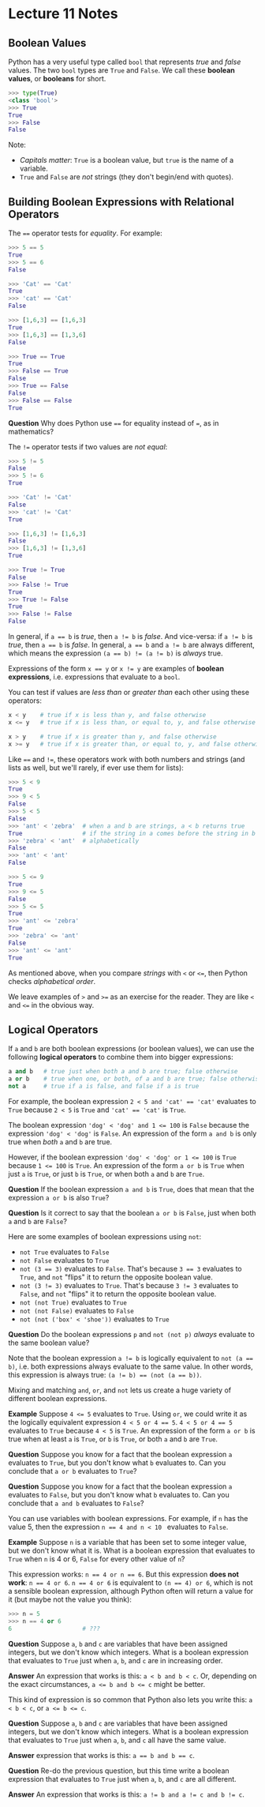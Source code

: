 # Lecture 11 Notes

## Boolean Values

Python has a very useful type called `bool` that represents *true* and *false*
values. The two `bool` types are `True` and `False`. We call these **boolean
values**, or **booleans** for short.

```python
>>> type(True)
<class 'bool'>
>>> True
True
>>> False
False
```

Note:

- *Capitals matter*: `True` is a boolean value, but `true` is the name of a
  variable.
- `True` and `False` are *not* strings (they don't begin/end with quotes).


## Building Boolean Expressions with Relational Operators

The `==` operator tests for *equality*. For example:

```python
>>> 5 == 5
True
>>> 5 == 6
False

>>> 'Cat' == 'Cat'
True
>>> 'cat' == 'Cat'
False

>>> [1,6,3] == [1,6,3]
True
>>> [1,6,3] == [1,3,6]
False

>>> True == True
True
>>> False == True
False
>>> True == False
False
>>> False == False
True
```

**Question** Why does Python use `==` for equality instead of `=`, as in
mathematics?

The `!=` operator tests if two values are *not equal*:

```python
>>> 5 != 5
False
>>> 5 != 6
True

>>> 'Cat' != 'Cat'
False
>>> 'cat' != 'Cat'
True

>>> [1,6,3] != [1,6,3]
False
>>> [1,6,3] != [1,3,6]
True

>>> True != True
False
>>> False != True
True
>>> True != False
True
>>> False != False
False
```

In general, if `a == b` is *true*, then `a != b` is *false*. And vice-versa:
if `a != b` is *true*, then `a == b` is *false*. In general, `a == b` and `a
!= b` are always different, which means the expression `(a == b) != (a != b)`
is *always* true.

Expressions of the form `x == y` or `x != y` are examples of **boolean
expressions**, i.e. expressions that evaluate to a `bool`.

You can test if values are *less than* or *greater than* each other using
these operators:

```python
x < y    # true if x is less than y, and false otherwise
x <= y   # true if x is less than, or equal to, y, and false otherwise

x > y    # true if x is greater than y, and false otherwise
x >= y   # true if x is greater than, or equal to, y, and false otherwise
```

Like `==` and `!=`, these operators work with both numbers and strings (and
lists as well, but we'll rarely, if ever use them for lists):

```python
>>> 5 < 9
True
>>> 9 < 5
False
>>> 5 < 5
False
>>> 'ant' < 'zebra'  # when a and b are strings, a < b returns true
True                 # if the string in a comes before the string in b
>>> 'zebra' < 'ant'  # alphabetically
False
>>> 'ant' < 'ant'
False

>>> 5 <= 9
True
>>> 9 <= 5
False
>>> 5 <= 5
True
>>> 'ant' <= 'zebra'
True
>>> 'zebra' <= 'ant'
False
>>> 'ant' <= 'ant'
True
```

As mentioned above, when you compare *strings* with `<` or `<=`, then Python
checks *alphabetical order*.

We leave examples of `>` and `>=` as an exercise for the reader. They are like
`<` and `<=` in the obvious way.


## Logical Operators

If `a` and `b` are both boolean expressions (or boolean values), we can use
the following **logical operators** to combine them into bigger expressions:

```python
a and b   # true just when both a and b are true; false otherwise
a or b    # true when one, or both, of a and b are true; false otherwise
not a     # true if a is false, and false if a is true
```

For example, the boolean expression `2 < 5 and 'cat' == 'cat'` evaluates to
`True` because `2 < 5` is `True` and `'cat' == 'cat'` is `True`.

The boolean expression `'dog' < 'dog' and 1 <= 100` is `False` because the
expression `'dog' < 'dog'` is `False`. An expression of the form `a and b` is
only true when *both* `a` and `b` are true.

However, if the boolean expression `'dog' < 'dog' or 1 <= 100` is `True`
because `1 <= 100` is `True`. An expression of the form `a or b` is `True`
when just `a` is `True`, or just `b` is `True`, or when both `a` and `b` are
`True`.

**Question** If the boolean expression `a and b` is `True`, does that mean
that the expression `a or b` is also `True`?

**Question** Is it correct to say that the boolean `a or b` is `False`, just
when both `a` and `b` are `False`?

Here are some examples of boolean expressions using `not`:

- `not True` evaluates to `False`
- `not False` evaluates to `True`
- `not (3 == 3)` evaluates to `False`. That's because `3 == 3` evaluates to
  `True`, and `not` "flips" it to return the opposite boolean value.
- `not (3 != 3)` evaluates to `True`. That's because `3 != 3` evaluates to
  `False`, and `not` "flips" it to return the opposite boolean value.
- `not (not True)` evaluates to `True`
- `not (not False)` evaluates to `False`
- `not (not ('box' < 'shoe'))` evaluates to `True`

**Question** Do the boolean expressions `p` and `not (not p)` *always*
evaluate to the same boolean value?

Note that the boolean expression `a != b` is logically equivalent to `not (a
== b)`, i.e. both expressions always evaluate to the same value. In other
words, this expression is always true: `(a != b) == (not (a == b))`.

Mixing and matching `and`, `or`, and `not` lets us create a huge variety of
different boolean expressions.

**Example** Suppose `4 <= 5` evaluates to `True`. Using `or`, we could write
it as the logically equivalent expression `4 < 5 or 4 == 5`. `4 < 5 or 4 == 5`
evaluates to `True` because `4 < 5` is `True`. An expression of the form `a or
b` is true when at least `a` is `True`, or `b` is `True`, or both `a` and `b`
are `True`.

**Question** Suppose you know for a fact that the boolean expression `a`
evaluates to `True`, but you don't know what `b` evaluates to. Can you
conclude that `a or b` evaluates to `True`?

**Question** Suppose you know for a fact that the boolean expression `a`
evaluates to `False`, but you don't know what `b` evaluates to. Can you
conclude that `a and b` evaluates to `False`?

You can use variables with boolean expressions. For example, if `n` has the
value 5, then the expression `n == 4 and n < 10 ` evaluates to `False`.

**Example** Suppose `n` is a variable that has been set to some integer value,
but we don't know what it is. What is a boolean expression that evaluates to
`True` when `n` is 4 or 6, `False` for every other value of `n`?

This expression works: `n == 4 or n == 6`. But this expression **does not
work**: `n == 4 or 6`. `n == 4 or 6` is equivalent to `(n == 4) or 6`, which
is not a sensible boolean expression, although Python often will return a
value for it (but maybe not the value you think):

```python
>>> n = 5
>>> n == 4 or 6
6                    # ???
```

**Question** Suppose `a`, `b` and `c` are variables that have been assigned
integers, but we don't know which integers. What is a boolean expression that
evaluates to `True` just when `a`, `b`, and `c` are in increasing order.

**Answer** An expression that works is this: `a < b and b < c`. Or, depending
on the exact circumstances, `a <= b and b <= c` might be better.

This kind of expression is so common that Python also lets you write this: `a
< b < c`, or `a <= b <= c`.

**Question** Suppose `a`, `b` and `c` are variables that have been assigned
integers, but we don't know which integers. What is a boolean expression that
evaluates to `True` just when `a`, `b`, and `c` all have the same value.

**Answer** expression that works is this: `a == b and b == c`.

**Question** Re-do the previous question, but this time write a boolean
expression that evaluates to `True` just when `a`, `b`, and `c` are all
different.

**Answer** An expression that works is this: `a != b and a != c and b != c`.
